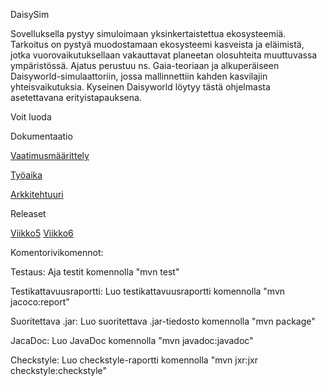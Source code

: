 ﻿

DaisySim

Sovelluksella pystyy simuloimaan yksinkertaistettua ekosysteemiä. Tarkoitus on pystyä muodostamaan ekosysteemi kasveista ja eläimistä, jotka vuorovaikutuksellaan vakauttavat planeetan olosuhteita muuttuvassa ympäristössä. Ajatus perustuu ns. Gaia-teoriaan ja alkuperäiseen Daisyworld-simulaattoriin, jossa mallinnettiin kahden kasvilajin yhteisvaikutuksia. Kyseinen Daisyworld löytyy tästä ohjelmasta asetettavana erityistapauksena. 


Voit luoda 


Dokumentaatio

[Vaatimusmäärittely](https://github.com/rasse3/ot-harjoitustyo/blob/master/DaisySim/Dokumentaatio/vaatimusmaarittely.md)

[Työaika](https://github.com/rasse3/ot-harjoitustyo/blob/master/DaisySim/Dokumentaatio/tuntikirjanpito.md)

[Arkkitehtuuri](https://github.com/rasse3/ot-harjoitustyo/blob/master/DaisySim/Dokumentaatio/arkkitehtuuri.md)

Releaset

[Viikko5](https://github.com/rasse3/ot-harjoitustyo/releases/tag/viikko5)
[Viikko6](https://github.com/rasse3/ot-harjoitustyo/releases/tag/Viikko6)



Komentorivikomennot:

Testaus:
Aja testit komennolla "mvn test"

Testikattavuusraportti:
Luo testikattavuusraportti komennolla "mvn jacoco:report"

Suoritettava .jar:
Luo suoritettava .jar-tiedosto komennolla "mvn package"

JacaDoc:
Luo JavaDoc komennolla "mvn javadoc:javadoc"

Checkstyle:
Luo checkstyle-raportti komennolla "mvn jxr:jxr checkstyle:checkstyle"


